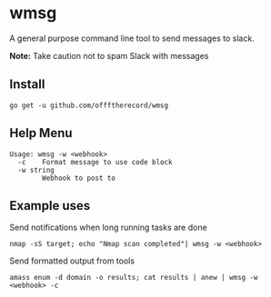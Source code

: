 # wmsg
A general purpose command line tool to send messages to slack.

**Note:** Take caution not to spam Slack with messages

## Install
```
go get -u github.com/offftherecord/wmsg
```
## Help Menu
```
Usage: wmsg -w <webhook>
  -c    Format message to use code block
  -w string
        Webhook to post to
```
## Example uses
Send notifications when long running tasks are done

```
nmap -sS target; echo "Nmap scan completed"| wmsg -w <webhook>
```
Send formatted output from tools
```
amass enum -d domain -o results; cat results | anew | wmsg -w <webhook> -c
```
